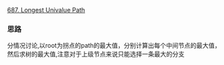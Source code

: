[687. Longest Univalue Path](https://leetcode.com/problems/longest-univalue-path/)

### 思路
分情况讨论,以root为拐点的path的最大值，分别计算出每个中间节点的最大值，然后求树的最大值,注意对于上级节点来说只能选择一条最大的分支